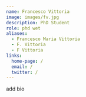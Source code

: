 ```yaml
---
name: Francesco Vittoria
image: images/fv.jpg
description: PhD Student
role: phd wet
aliases:
  - Francesco Maria Vittoria
  - F. Vittoria
  - F Vittoria
links:
  home-page: /
  email: /
  twitter: /
---
```

add bio
